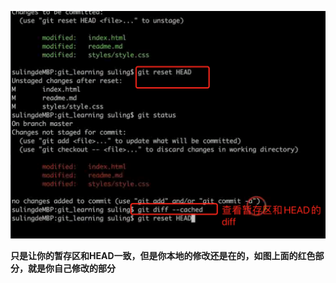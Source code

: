 ![](assets/markdown-img-paste-20210516202933531.png)

**只是让你的暂存区和HEAD一致，但是你本地的修改还是在的，如图上面的红色部分，就是你自己修改的部分**
